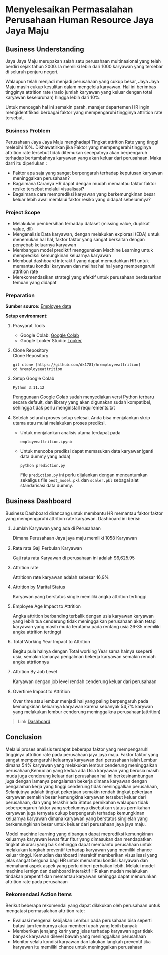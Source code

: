 # Menyelesaikan Permasalahan Perusahaan Human Resource Jaya Jaya Maju

## Business Understanding

Jaya Jaya Maju merupakan salah satu perusahaan multinasional yang telah berdiri sejak tahun 2000. Ia memiliki lebih dari 1000 karyawan yang tersebar di seluruh penjuru negeri. 

Walaupun telah menjadi menjadi perusahaan yang cukup besar, Jaya Jaya Maju masih cukup kesulitan dalam mengelola karyawan. Hal ini berimbas tingginya attrition rate (rasio jumlah karyawan yang keluar dengan total karyawan keseluruhan) hingga lebih dari 10%.

Untuk mencegah hal ini semakin parah, manajer departemen HR ingin mengidentifikasi berbagai faktor yang mempengaruhi tingginya attrition rate tersebut.
### Business Problem

Perusahaan Jaya Jaya Maju menghadapi Tingkat attrition Rate yang tinggi melebihi 10%. Dikhawatirkan jika Faktor yang mempengerahi tingginya attrition rate tersebut tidak ditemukan secepatnya akan berpengaruh terhadap bertambahnya karyawan yang akan keluar dari perusahaan. Maka darri itu diperlukan :

- Faktor apa saja yang sangat berpengaruh terhadap keputusan karyawan meninggalkan perusahaan?
- Bagaimana Caranya HR dapat dengan mudah memantau faktor faktor resiko tersebut melalui visualisasi?
- Bagaimana cara memprediksi karyawan yang berkemungkinan besar keluar lebih awal memlalui faktor resiko yang didapat sebelumnya?



### Project Scope

- Melakukan pembersihan terhadap dataset (missing value, duplikat value, dll)
- Menganalisis Data karyawan, dengan melakukan explorasi (EDA) untuk menemukan hal hal, faktor faktor yang sangat berkaitan dengan penyebab keluarnya karyawan
- Membangun model prediktif menggunakan Machine Learning untuk memprediksi kemungkinan keluarnya karyawan
- Membuat dashboard interaktif yang dapat memudahkan HR untuk memantau kondisi karyawan dan melihat hal hal yang mempengaruhi attrition rate
- Merekomendasikan strategi yang efektif untuk perusahaan berdasarkan temuan yang didapat

### Preparation

**Sumber source:** [Employee data](https://github.com/dicodingacademy/dicoding_dataset/tree/main/employee 'Dicoding GitHub - Employee data')



**Setup environment:**
1. Prasyarat Tools
   - Google Colab: [Google Colab](https://colab.research.google.com/)
   - Google Looker Studio: [Looker](https://lookerstudio.google.com/u/0/navigation/reporting)
2. Clone Repository\
   Clone Repository 
   ```
   git clone [https://github.com/dk1781/hremployeeattrition]
   cd hremployeeattrition
   ```
3. Setup Google Colab
   ```
   Python 3.11.12
   ```
   Penggunaan Google Colab sudah menyediakan versi Python terbaru secara default, dan library yang akan digunakan sudah kompatibel, sehingga tidak perlu menginstall requirements.txt 

4. Setelah seluruh proses setup selesai, Anda bisa menjalankan skrip utama atau mulai melakukan proses prediksi.
   - Untuk menjalankan analisis utama terdapat pada
     ```
     employeeattrition.ipynb
     ```
   - Untuk mencoba prediksi dapat memasukan data karyawan(ganti data dummy yang adda)
     ```
     python prediction.py
     ```
     File `prediction.py` ini perlu dijalankan dengan mencantumkan sekaligus file `best_model.pkl` dan `scaler.pkl` sebagai alat standarisasi data dummy.


## Business Dashboard

Business Dashboard dirancang untuk membantu HR memantau faktor faktor yang mempengaruhi attrition rate karyawan.
Dashboard ini berisi:
1. Jumlah Karyawan yang ada di Perusahaan

   Dimana Perusahaan Jaya jaya maju memiliki 1058 Karyawan
2. Rata rata Gaji Perbulan Karyawan

   Gaji rata rata Karyawan di perusahaan ini adalah $6,625.95
3. Attrition rate

   Attritionn rate karyawan adalah sebesar 16,9%
4. Attrition by Marital Status

   Karyawan yang berstatus single memiliki angka attrition tertinggi
5. Employee Age Impact to Attrition

   Angka attrition berbanding terbalik dengan usia karyawan karyawan yang lebih tua cenderung tidak meninggalkan perusahaan akan tetapi karyawan yang masih muda terutama pada rentang usia 26-35 memiliki angka attrition tertinggi
6. Total Working Year Impact to Attrition

   Begitu pula halnya dengan Total working Year sama halnya sseperti usia, semakin lamanya pengalman bekerja karyawan semakin rendah angka attrtionnya
7. Attrition By Job Level

   Karyawan dengan job level rendah cenderung keluar dari perusahaan
8. Overtime Impact to Attrition

   Over time atau lembur menjadi hal yang paling berpengaruh pada kemungkinan keluarnya karyawan karena sebanyak 54,7% karywan yang melakukan lembur cenderung meninggalkna perusahaan(attrition)

> Link [Dashboard](https://lookerstudio.google.com/reporting/803a21c7-2489-4dd3-bd17-1c5ff500e1f5)

## Conclusion

Melalui proses analisis terdapat beberapa faktor yang mempengaruhi tingginya attrition rate pada perusahaan jaya jaya maju. Faktor faktor yang sangat mempengaruhi keluarnya karyawan dari perusahaan ialah Lembur dimana 54% karyawan yang melakukan lembur cenderung meninggalkan perusahaan,Kemudian yang kedua ada Usia karyawan yang berusia masih muda juga cenderung keluar dari perusahaan hal ini berkesinambungan juga dengan lamanya pengalaman bekerja dimana karyawan dengan pengalaman kerja yang tinggi cenderung tidak meninggalkan perusahaan, Selanjutnya adalah tingkat pekerjaan semakin rendah tingkat pekerjaan karyawan semakin besar kemungkina karyawan tersebut keluar dari perusahaan, dan yang terakhir ada Status pernikahan walaupun tidak seberpengaruh faktor yang sebelumnya disebutkan status pernikahan karyawan juga ternyata cukup berpengaruh terhadap kemungkinan keluarnya karyawan dimana karyawan yang berstatus singlelah yang berkemungkinan besar untuk keluar dari perusahaan jaya jaya maju. 

Model machine learning yang dibangun dapat meprediksi kemungkinan keluarnya karyawan lewat fitur fitur yang dimasukan dan mendapatkan tingkat akurasi yang baik sehingga dapat membantu perusahaan untuk melakukan langkah preventif terhadap karyawan yang memiliki chance keluar tinggi. Kemudian dashboard interaktif memberikan visualisasi yang jelas sangat berguna bagi HR untuk memantau kondisi karyawan dan memahami aspek aspek yang perlu diberi perhatian lebih. Melalui model machine lernign dan dashboard interaktif HR akan mudah melakukan tindakan prepentif dan memantau karyawan sehingga dapat menurunkan attrition rate pada perusahaan

### Rekomendasi Action Items

Berikut beberapa rekomendai yang dapat dilakukan oleh perusahaan untuk mengatasi permasalahan attrition rate:
- Evaluasi mengenai kebijakan Lembur pada perusahaan bisa seperti batasi jam lemburnya atau memberi upah yang lebih banyak
- Memberikan jenajang karir yang jelas terhadap karyawan agar tidak banyak karyawan dilevel bawah yang meninggalkan perusahaan
- Monitor selalu kondisi karyawan dan lakukan langkah preventif jika karyawan itu memiliki chance untuk meninggalkan perusahaan
